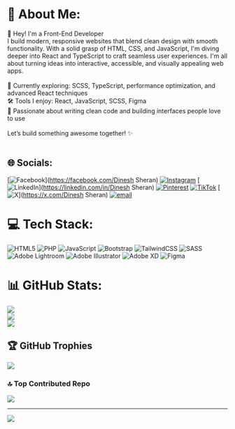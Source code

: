 # 💫 About Me:
👋 Hey! I'm a Front-End Developer<br>I build modern, responsive websites that blend clean design with smooth functionality. With a solid grasp of HTML, CSS, and JavaScript, I'm diving deeper into React and TypeScript to craft seamless user experiences. I'm all about turning ideas into interactive, accessible, and visually appealing web apps.<br><br>🌱 Currently exploring: SCSS, TypeScript, performance optimization, and advanced React techniques<br>🛠 Tools I enjoy: React, JavaScript, SCSS, Figma<br>🚀 Passionate about writing clean code and building interfaces people love to use<br><br>Let’s build something awesome together! ✨<br><br>


## 🌐 Socials:
[![Facebook](https://img.shields.io/badge/Facebook-%231877F2.svg?logo=Facebook&logoColor=white)](https://facebook.com/Dinesh Sheran) [![Instagram](https://img.shields.io/badge/Instagram-%23E4405F.svg?logo=Instagram&logoColor=white)](https://instagram.com/dinesh.sheran_) [![LinkedIn](https://img.shields.io/badge/LinkedIn-%230077B5.svg?logo=linkedin&logoColor=white)](https://linkedin.com/in/Dinesh Sheran) [![Pinterest](https://img.shields.io/badge/Pinterest-%23E60023.svg?logo=Pinterest&logoColor=white)](https://pinterest.com/dineshsheran) [![TikTok](https://img.shields.io/badge/TikTok-%23000000.svg?logo=TikTok&logoColor=white)](https://tiktok.com/@@dineshsheran) [![X](https://img.shields.io/badge/X-black.svg?logo=X&logoColor=white)](https://x.com/Dinesh Sheran) [![email](https://img.shields.io/badge/Email-D14836?logo=gmail&logoColor=white)](mailto:dineshsheran@gmail.com) 

# 💻 Tech Stack:
![HTML5](https://img.shields.io/badge/html5-%23E34F26.svg?style=for-the-badge&logo=html5&logoColor=white) ![PHP](https://img.shields.io/badge/php-%23777BB4.svg?style=for-the-badge&logo=php&logoColor=white) ![JavaScript](https://img.shields.io/badge/javascript-%23323330.svg?style=for-the-badge&logo=javascript&logoColor=%23F7DF1E) ![Bootstrap](https://img.shields.io/badge/bootstrap-%238511FA.svg?style=for-the-badge&logo=bootstrap&logoColor=white) ![TailwindCSS](https://img.shields.io/badge/tailwindcss-%2338B2AC.svg?style=for-the-badge&logo=tailwind-css&logoColor=white) ![SASS](https://img.shields.io/badge/SASS-hotpink.svg?style=for-the-badge&logo=SASS&logoColor=white) ![Adobe Lightroom](https://img.shields.io/badge/Adobe%20Lightroom-31A8FF.svg?style=for-the-badge&logo=Adobe%20Lightroom&logoColor=white) ![Adobe Illustrator](https://img.shields.io/badge/adobe%20illustrator-%23FF9A00.svg?style=for-the-badge&logo=adobe%20illustrator&logoColor=white) ![Adobe XD](https://img.shields.io/badge/Adobe%20XD-470137?style=for-the-badge&logo=Adobe%20XD&logoColor=#FF61F6) ![Figma](https://img.shields.io/badge/figma-%23F24E1E.svg?style=for-the-badge&logo=figma&logoColor=white)
# 📊 GitHub Stats:
![](https://github-readme-stats.vercel.app/api?username=SheranD9&theme=dark&hide_border=false&include_all_commits=true&count_private=true)<br/>
![](https://nirzak-streak-stats.vercel.app/?user=SheranD9&theme=dark&hide_border=false)<br/>
![](https://github-readme-stats.vercel.app/api/top-langs/?username=SheranD9&theme=dark&hide_border=false&include_all_commits=true&count_private=true&layout=compact)

## 🏆 GitHub Trophies
![](https://github-profile-trophy.vercel.app/?username=SheranD9&theme=radical&no-frame=false&no-bg=false&margin-w=4)

### 🔝 Top Contributed Repo
![](https://github-contributor-stats.vercel.app/api?username=SheranD9&limit=5&theme=dark&combine_all_yearly_contributions=true)

---
[![](https://visitcount.itsvg.in/api?id=SheranD9&icon=2&color=1)](https://visitcount.itsvg.in)

<!-- Proudly created with GPRM ( https://gprm.itsvg.in ) -->
